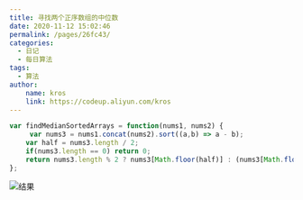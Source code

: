 ```yaml
---
title: 寻找两个正序数组的中位数
date: 2020-11-12 15:02:46
permalink: /pages/26fc43/
categories:
  - 日记
  - 每日算法
tags:
  - 算法
author:
    name: kros
    link: https://codeup.aliyun.com/kros
---
```

```javascript
var findMedianSortedArrays = function(nums1, nums2) {
     var nums3 = nums1.concat(nums2).sort((a,b) => a - b);
	var half = nums3.length / 2;
    if(nums3.length == 0) return 0;
	return nums3.length % 2 ? nums3[Math.floor(half)] : (nums3[Math.floor(half)] + nums3[Math.floor(half) - 1]) / 2
};
```
![结果](https://lhost.oss-cn-chengdu.aliyuncs.com/blog/20201112150122.png)